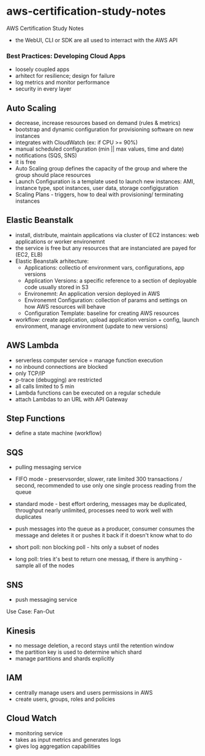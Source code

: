 # aws-certification-study-notes
AWS Certification Study Notes

- the WebUI, CLI or SDK are all used to interract with the AWS API

### Best Practices: Developing Cloud Apps ###
- loosely coupled apps 
- arhitect for resilience; design for failure
- log metrics and monitor performance
- security in every layer

## Auto Scaling ##
- decrease, increase resources based on demand (rules & metrics)
- bootstrap and dynamic configuration for provisioning software on new instances
- integrates with CloudWatch (ex: if CPU >= 90%)
- manual scheduled configuration (min || max values, time and date)
- notifications (SQS, SNS)
- it is free
- Auto Scaling group defines the capacity of the group and where the group should place resources 
- Launch Configuration is a template used to launch new instances: AMI, instance type, spot instances, user data, storage configiguration
- Scaling Plans - triggers, how to deal with provisioning/ terminating instances

## Elastic Beanstalk ##
- install, distribute, maintain applications via cluster of EC2 instances: web applications or worker environemnt
- the service is free but any resources that are instanciated are payed for (EC2, ELB)
- Elastic Beanstalk arhitecture:
  * Applications: collectio of environment vars, configurations, app versions
  * Application Versions: a specific reference to a section of deployable code usually stored in S3
  * Environemnt: An application version deployed in AWS
  * Environemnt Configuration: collection of params and settings on how AWS resources will behave
  * Configuration Template: baseline for creating AWS resources
- workflow: create application, upload application version + config, launch environment, manage environment (update to new versions)

## AWS Lambda ##
- serverless computer service = manage function execution
- no inbound connections are blocked
- only TCP/IP
- p-trace (debugging) are restricted
- all calls limited to 5 min
- Lambda functions can be executed on a regular schedule
- attach Lambdas to an URL with API Gateway

## Step Functions ##
- define a state machine (workflow)

## SQS ##
- pulling messaging service

- FIFO mode - preservsorder, slower, rate limited 300 transactions / second, recommended to use only one single process reading from the queue
- standard mode - best effort ordering, messages may be duplicated, throughput nearly unlimited, processes need to work well with duplicates
- push messages into the queue as a producer, consumer consumes the message and deletes it or pushes it back if it doesn't know what to do
- short poll: non blocking poll - hits only a subset of nodes
- long poll: tries it's best to return one messag, if there is anything - sample all of the nodes

## SNS ##
- push messaging service

Use Case: Fan-Out

## Kinesis ##
- no message deletion, a record stays until the retention window
- the partition key is used to determine which shard
- manage partitions and shards explicitly

## IAM ##
- centrally manage users and users permissions in AWS
- create users, groups, roles and policies

## Cloud Watch ##
- monitoring service
- takes as input metrics and generates logs
- gives log aggregation capabilities
